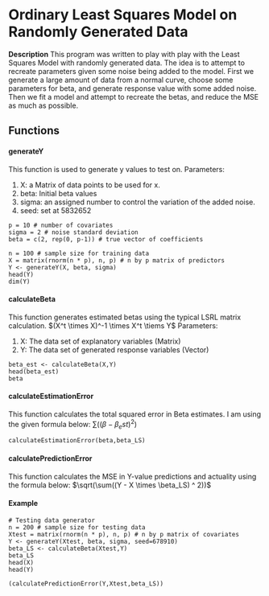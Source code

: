 # Ordinary Least Squares Model on Randomly Generated Data

**Description** This program was written to play with play with the Least Squares Model with randomly generated data. The idea is to attempt to recreate parameters given some noise being added to the model. First we generate a large amount of data from a normal curve, choose some parameters for beta, and generate response value with some added noise. Then we fit a model and attempt to recreate the betas, and reduce the MSE as much as possible.  

## Functions

#### generateY
This function is used to generate y values to test on. 
Parameters:
  
1. X: a Matrix of data points to be used for x. 
2. beta: Initial beta values
3. sigma: an assigned number to control the variation of the added noise.  
4. seed: set at 5832652
    
```{r, eval = TRUE, echo = TRUE}
p = 10 # number of covariates
sigma = 2 # noise standard deviation
beta = c(2, rep(0, p-1)) # true vector of coefficients

n = 100 # sample size for training data
X = matrix(rnorm(n * p), n, p) # n by p matrix of predictors
Y <- generateY(X, beta, sigma)
head(Y)
dim(Y)

```
  
#### calculateBeta 
This function generates estimated betas using the typical LSRL matrix calculation.
$`(X^t \times X)^-1 \times X^t \tiems Y`$
Parameters:
1.  X: The data set of explanatory variables (Matrix)
2.  Y: The data set of generated response variables (Vector)

```{r, echo = TRUE, eval = TRUE}
beta_est <- calculateBeta(X,Y)
head(beta_est)
beta
```
    
#### calculateEstimationError 
This function calculates the total squared error in Beta estimates. I am using the given formula below:
$`\sum((\beta - \beta_est) ^ 2)`$

```{r, echo = TRUE, eval = TRUE}
calculateEstimationError(beta,beta_LS)
```
    
#### calculatePredictionError
This function calculates the MSE in Y-value predictions and actuality using the formula below:
$`\sqrt(\sum((Y - X \times \beta_LS) ^ 2))`$
    
  
#### Example
```{r, echo = TRUE, eval = TRUE}
# Testing data generator
n = 200 # sample size for testing data
Xtest = matrix(rnorm(n * p), n, p) # n by p matrix of covariates
Y <- generateY(Xtest, beta, sigma, seed=678910)
beta_LS <- calculateBeta(Xtest,Y)
beta_LS
head(X)
head(Y)

(calculatePredictionError(Y,Xtest,beta_LS))
```

  
    
    
    
    
    
    
    
    
    
    
    
    
    
    

